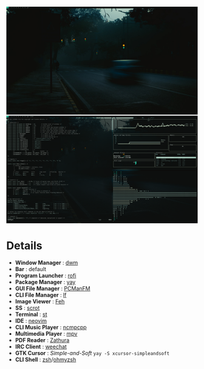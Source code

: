 ![Image](https://raw.githubusercontent.com/Neczju/dotfiles/master/ss/ss1.png)
![Image](https://raw.githubusercontent.com/Neczju/dotfiles/master/ss/ss2.png)
# Details
* **Window Manager** : [dwm](https://github.com/Neczju/dwm)
* **Bar** : default
* **Program Launcher** : [rofi](https://github.com/davatorium/rofi)
* **Package Manager** : [yay](https://github.com/Jguer/yay)
* **GUI File Manager** : [PCManFM](https://wiki.lxde.org/en/PCManFM)
* **CLI File Manager** : [lf](https://github.com/gokcehan/lf)
* **Image Viewer** : [Feh](https://github.com/derf/feh)
* **SS** : [scrot](https://github.com/resurrecting-open-source-projects/scrot)
* **Terminal** : [st](https://github.com/LukeSmithxyz/st)
* **IDE** : [neovim](https://github.com/neovim/neovim)
* **CLI Music Player** : [ncmpcpp](https://github.com/arybczak/ncmpcpp)
* **Multimedia Player** : [mpv](https://mpv.io/)
* **PDF Reader** : [Zathura](https://pwmt.org/projects/zathura/)
* **IRC Client** : [weechat](https://weechat.org/)
* **GTK Cursor** : *Simple-and-Soft* `yay -S xcursor-simpleandsoft`
* **CLI Shell** : [zsh](http://zsh.sourceforge.net/)/[ohmyzsh](https://ohmyz.sh/)
